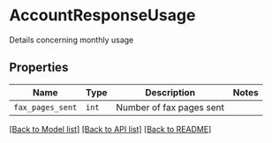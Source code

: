 # AccountResponseUsage

Details concerning monthly usage

## Properties
Name | Type | Description | Notes
------------ | ------------- | ------------- | -------------
| `fax_pages_sent` | ```int``` |  Number of fax pages sent  |  |

[[Back to Model list]](../README.md#documentation-for-models) [[Back to API list]](../README.md#documentation-for-api-endpoints) [[Back to README]](../README.md)

